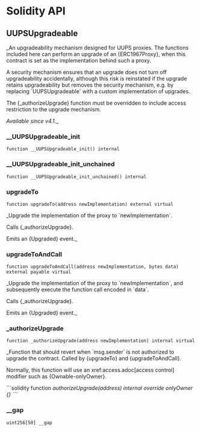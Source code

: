 # Solidity API

## UUPSUpgradeable

_An upgradeability mechanism designed for UUPS proxies. The functions included here can perform an upgrade of an
{ERC1967Proxy}, when this contract is set as the implementation behind such a proxy.

A security mechanism ensures that an upgrade does not turn off upgradeability accidentally, although this risk is
reinstated if the upgrade retains upgradeability but removes the security mechanism, e.g. by replacing
&#x60;UUPSUpgradeable&#x60; with a custom implementation of upgrades.

The {_authorizeUpgrade} function must be overridden to include access restriction to the upgrade mechanism.

_Available since v4.1.__

### __UUPSUpgradeable_init

```solidity
function __UUPSUpgradeable_init() internal
```

### __UUPSUpgradeable_init_unchained

```solidity
function __UUPSUpgradeable_init_unchained() internal
```

### upgradeTo

```solidity
function upgradeTo(address newImplementation) external virtual
```

_Upgrade the implementation of the proxy to &#x60;newImplementation&#x60;.

Calls {_authorizeUpgrade}.

Emits an {Upgraded} event._

### upgradeToAndCall

```solidity
function upgradeToAndCall(address newImplementation, bytes data) external payable virtual
```

_Upgrade the implementation of the proxy to &#x60;newImplementation&#x60;, and subsequently execute the function call
encoded in &#x60;data&#x60;.

Calls {_authorizeUpgrade}.

Emits an {Upgraded} event._

### _authorizeUpgrade

```solidity
function _authorizeUpgrade(address newImplementation) internal virtual
```

_Function that should revert when &#x60;msg.sender&#x60; is not authorized to upgrade the contract. Called by
{upgradeTo} and {upgradeToAndCall}.

Normally, this function will use an xref:access.adoc[access control] modifier such as {Ownable-onlyOwner}.

&#x60;&#x60;&#x60;solidity
function _authorizeUpgrade(address) internal override onlyOwner {}
&#x60;&#x60;&#x60;_

### __gap

```solidity
uint256[50] __gap
```


